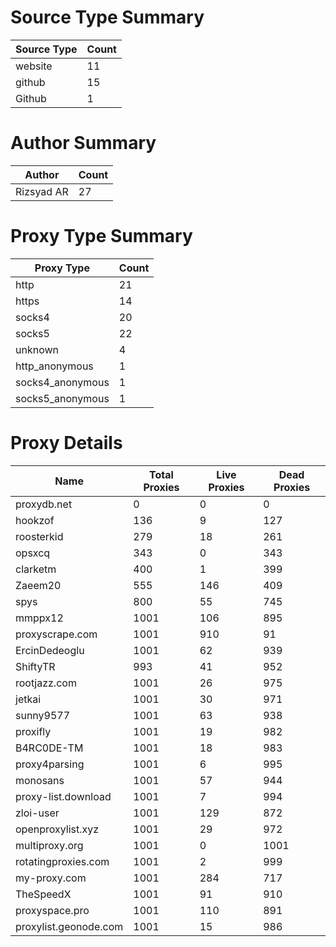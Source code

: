 # Source Type Summary

| Source Type | Count |
|-------------|-------|
| website | 11 |
| github | 15 |
| Github | 1 |


# Author Summary

| Author | Count |
|--------|-------|
| Rizsyad AR | 27 |


# Proxy Type Summary

| Proxy Type | Count |
|------------|-------|
| http | 21 |
| https | 14 |
| socks4 | 20 |
| socks5 | 22 |
| unknown | 4 |
| http_anonymous | 1 |
| socks4_anonymous | 1 |
| socks5_anonymous | 1 |


# Proxy Details

| Name | Total Proxies | Live Proxies | Dead Proxies |
|------|---------------|--------------|---------------|
| proxydb.net | 0 | 0 | 0 |
| hookzof | 136 | 9 | 127 |
| roosterkid | 279 | 18 | 261 |
| opsxcq | 343 | 0 | 343 |
| clarketm | 400 | 1 | 399 |
| Zaeem20 | 555 | 146 | 409 |
| spys | 800 | 55 | 745 |
| mmppx12 | 1001 | 106 | 895 |
| proxyscrape.com | 1001 | 910 | 91 |
| ErcinDedeoglu | 1001 | 62 | 939 |
| ShiftyTR | 993 | 41 | 952 |
| rootjazz.com | 1001 | 26 | 975 |
| jetkai | 1001 | 30 | 971 |
| sunny9577 | 1001 | 63 | 938 |
| proxifly | 1001 | 19 | 982 |
| B4RC0DE-TM | 1001 | 18 | 983 |
| proxy4parsing | 1001 | 6 | 995 |
| monosans | 1001 | 57 | 944 |
| proxy-list.download | 1001 | 7 | 994 |
| zloi-user | 1001 | 129 | 872 |
| openproxylist.xyz | 1001 | 29 | 972 |
| multiproxy.org | 1001 | 0 | 1001 |
| rotatingproxies.com | 1001 | 2 | 999 |
| my-proxy.com | 1001 | 284 | 717 |
| TheSpeedX | 1001 | 91 | 910 |
| proxyspace.pro | 1001 | 110 | 891 |
| proxylist.geonode.com | 1001 | 15 | 986 |

